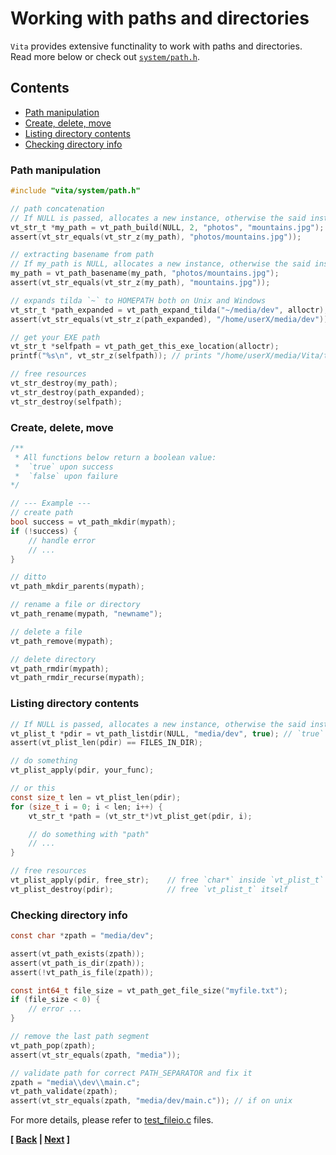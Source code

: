 # Working with paths and directories
`Vita` provides extensive functinality to work with paths and directories. Read more below or check out [`system/path.h`](../../inc/vita/system/path.h).

## Contents
* [Path manipulation](page4.md#path-manipulation)
* [Create, delete, move](page4.md#create-delete-move)
* [Listing directory contents](page4.md#listing-directory-contents)
* [Checking directory info](page4.md#checking-directory-info)

### Path manipulation
```c
#include "vita/system/path.h"

// path concatenation
// If NULL is passed, allocates a new instance, otherwise the said instance is used and returned
vt_str_t *my_path = vt_path_build(NULL, 2, "photos", "mountains.jpg"); 
assert(vt_str_equals(vt_str_z(my_path), "photos/mountains.jpg"));

// extracting basename from path
// If my_path is NULL, allocates a new instance, otherwise the said instance is used and returned
my_path = vt_path_basename(my_path, "photos/mountains.jpg");
assert(vt_str_equals(vt_str_z(my_path), "mountains.jpg"));

// expands tilda `~` to HOMEPATH both on Unix and Windows
vt_str_t *path_expanded = vt_path_expand_tilda("~/media/dev", alloctr);  // if alloctr == NULL, uses plain calloc/free
assert(vt_str_equals(vt_str_z(path_expanded), "/home/userX/media/dev"));

// get your EXE path
vt_str_t *selfpath = vt_path_get_this_exe_location(alloctr);             // if alloctr == NULL, uses plain calloc/free
printf("%s\n", vt_str_z(selfpath)); // prints "/home/userX/media/Vita/tests/bin/test_path"

// free resources
vt_str_destroy(my_path); 
vt_str_destroy(path_expanded);
vt_str_destroy(selfpath);
```

### Create, delete, move
```c
/**
 * All functions below return a boolean value:
 *  `true` upon success
 *  `false` upon failure
*/

// --- Example ---
// create path
bool success = vt_path_mkdir(mypath);
if (!success) {
    // handle error
    // ...
}

// ditto
vt_path_mkdir_parents(mypath);

// rename a file or directory
vt_path_rename(mypath, "newname");

// delete a file
vt_path_remove(mypath);

// delete directory
vt_path_rmdir(mypath);
vt_path_rmdir_recurse(mypath);
```

### Listing directory contents
```c
// If NULL is passed, allocates a new instance, otherwise the said instance is used and returned
vt_plist_t *pdir = vt_path_listdir(NULL, "media/dev", true); // `true` here is for ignoring dot.files: .vim, .gitignore, etc...
assert(vt_plist_len(pdir) == FILES_IN_DIR);

// do something
vt_plist_apply(pdir, your_func);

// or this
const size_t len = vt_plist_len(pdir);
for (size_t i = 0; i < len; i++) {
    vt_str_t *path = (vt_str_t*)vt_plist_get(pdir, i);

    // do something with "path"
    // ...
}

// free resources
vt_plist_apply(pdir, free_str);    // free `char*` inside `vt_plist_t` | void free_str(void *ptr, size_t index) { free(ptr); }
vt_plist_destroy(pdir);            // free `vt_plist_t` itself
```

### Checking directory info
```c
const char *zpath = "media/dev";

assert(vt_path_exists(zpath));
assert(vt_path_is_dir(zpath));
assert(!vt_path_is_file(zpath));

const int64_t file_size = vt_path_get_file_size("myfile.txt");
if (file_size < 0) {
    // error ...
}

// remove the last path segment
vt_path_pop(zpath);
assert(vt_str_equals(zpath, "media"));

// validate path for correct PATH_SEPARATOR and fix it
zpath = "media\\dev\\main.c";
vt_path_validate(zpath);
assert(vt_str_equals(zpath, "media/dev/main.c")); // if on unix
```

For more details, please refer to [test_fileio.c](../../tests/src/test_path.c) files.

**[ [Back](page3.md) | [Next](page5.md) ]**
